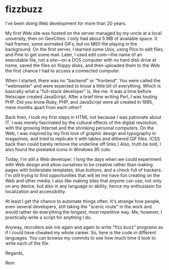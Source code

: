 fizzbuzz
========

I've been doing Web development for more than 20 years.

My first Web site was hosted on the server managed by my uncle at a local university, then on GeoCities. I only had about 5 MB of available space. It had frames, some animated GIFs, but no MIDI file playing in the background. On the first server, I learned some Unix, using Pico to edit files, and Pine to get some mail. Later, I used edit.com—the name of an executable file, not a site—on a DOS computer with no hard disk drive at home, saved the files on floppy disks, and then uploaded them to the Web the first chance I had to access a connected computer.

When I started, there was no "backend" or "frontend". You were called the "webmaster" and were expected to know a little bit of everything. Which is basically what a "full-stack developer" is, like me. It was a time before Netscape created JavaScript. After a brief time writing Perl, I was touting PHP. Did you know Ruby, PHP, and JavaScript were all created in 1995, mere months apart from each other?

Back then, I took my first steps in HTML not because I was pationate about IT. I was merely fascinated by the cultural effects of the digital revolution, with the growing Internet and the shrinking personal computers. On the Web, I was inspired by my first love of graphic design and typography in magazines, and tried to replicate it with tables and dithered GIF files. (CSS back then could barely remove the underline off links.) Also, truth be told, I also found the pixelated icons in Windows 95 cute.

Today, I'm still a Web developer. I long the days when we could experiment with Web design and allow ourselves to be creative rather than making pages with boilerplate templates, blue buttons, and a chock full of trackers. I'm still trying to find opportunities that will let me have fun creating on the Web and other media. I also like making sites that anyone can use, not only on any device, but also in any language or ability, hence my enthusiasm for localization and accessibility.

At least I get the chance to automate things often. It's strange how people, even several developers, still taking the "scenic route" in the work and would rather do everything the longest, most repetitive way. Me, however, I practically write a script for anything I do.

Anyway, recruiters ask me again and again to write "fizz buzz" programs as if I could have cheated my whole career. So, here is the code in different languages. You can browse my commits to see how much time it took to write each of the file.

Regards,

Rem
